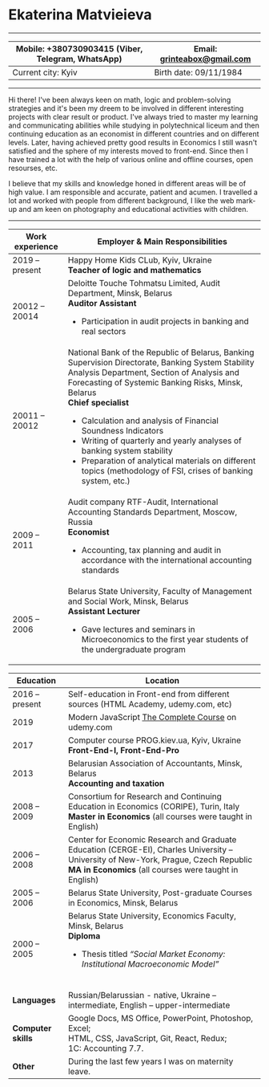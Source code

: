 # Ekaterina Matvieieva
---
Mobile: +380730903415 (Viber, Telegram, WhatsApp)| Email: grinteabox@gmail.com
------------ | -------------
Current city: Kyiv | Birth date: 09/11/1984
---
Hi there! I've been always keen on math, logic and problem-solving strategies and it's been my dreem to be involved in different interesting projects with clear result or product. I've always tried to master my learning and communicating abilities while studying in polytechnical liceum and then continuing education as an economist in different countries and on different levels. Later, having achieved pretty good results in Economics I still wasn't satisfied and the sphere of my interests moved to front-end. Since then I have trained a lot with the help of various online and offline courses, open resourses, etc. 

I believe that my skills and knowledge honed in different areas will be of high value. I am responsible and accurate, patient and acumen. I travelled a lot and worked with people from different background, I like the web mark-up and am keen on photography and educational activities with children.

---
Work experience |  Employer & Main Responsibilities 
----- | -----
2019 – present | Happy Home Kids CLub, Kyiv, Ukraine <br>**Teacher of logic and mathematics**
20012 – 20014 | Deloitte Touche Tohmatsu Limited, Audit Department, Minsk, Belarus <br>**Auditor Assistant**<br><ul><li>Participation in audit projects in banking and real sectors</li></ul>
20011 – 20012 | National Bank of the Republic of Belarus, Banking Supervision Directorate, Banking System Stability Analysis Department, Section of Analysis and Forecasting of Systemic Banking Risks, Minsk, Belarus <br>**Chief specialist**<br><ul><li>Calculation and analysis of Financial Soundness Indicators</li><li>Writing of quarterly and yearly analyses of banking system stability</li><li>Preparation of analytical materials on different topics (methodology of FSI, crises of banking system, etc.)</li></ul>
2009 – 2011 | Audit company RTF-Audit, International Accounting Standards Department, Moscow, Russia <br>**Economist**<br><ul><li>Accounting, tax planning and audit in accordance with the international accounting standards</li></ul>
2005 – 2006 | Belarus State University, Faculty of Management and Social Work, Minsk, Belarus <br>**Assistant Lecturer**<br><ul><li>Gave lectures and seminars in Microeconomics to the first year students of the undergraduate program</li></ul>

Education | Location
----- | -----
2016 – present | Self-education in Front-end from different sources (HTML Academy, udemy.com, etc)
2019 | Modern JavaScript [The Complete Course](https://www.udemy.com/course/modern-javascript-the-complete-course-build-10-projects/) on udemy.com
2017 | Computer course PROG.kiev.ua, Kyiv, Ukraine <br>**Front-End-I, Front-End-Pro**
2013 | Belarusian Association of Accountants, Minsk, Belarus <br>**Accounting and taxation**
2008 – 2009 | Consortium for Research and Continuing Education in Economics (CORIPE), Turin, Italy<br>**Master in Economics** (all courses were taught in English)
2006 – 2008 | Center for Economic Research and Graduate Education (CERGE-EI), Charles University – University of New-York, Prague, Czech Republic<br>**MA in Economics** (all courses were taught in English)
2005 – 2006 | Belarus State University, Post-graduate Courses in Economics, Minsk, Belarus
2000 – 2005 | Belarus State University, Economics Faculty, Minsk, Belarus<br>**Diploma**<br><ul><li>Thesis titled *“Social Market Economy: Institutional Macroeconomic Model”*</li></ul><br>
**Languages** | Russian/Belarussian - native, Ukraine – intermediate, English – upper-intermediate
**Computer skills** | Google Docs, MS Office, PowerPoint, Photoshop, Excel; <br>HTML, CSS, JavaScript, Git, React, Redux; <br>1C: Accounting 7.7.
**Other** | During the last few years I was on maternity leave.







